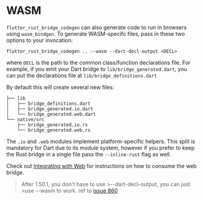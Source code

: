 # WASM

`flutter_rust_bridge_codegen` can also generate code to run in browsers using
`wasm_bindgen`. To generate WASM-specifc files, pass in these two options to your
invocation:

```shell
flutter_rust_bridge_codegen .. --wasm --dart-decl-output <DECL>
```

where `DECL` is the path to the common class/function declarations file.
For example, if you emit your Dart bridge to `lib/bridge_generated.dart`,
you can put the declarations file at `lib/bridge_definitions.dart`

By default this will create several new files:

```
├── lib
│   ├── bridge_definitions.dart
│   ├── bridge_generated.io.dart
│   └── bridge_generated.web.dart
└── native/src
    ├── bridge_generated.io.rs
    └── bridge_generated.web.rs
```

The `.io` and `.web` modules implement platform-specific helpers. This
split is mandatory for Dart due to its module system, however if you prefer to keep the Rust bridge in a single file pass the `--inline-rust`
flag as well.

Check out [Integrating with Web](../integrate/web.md) for instructions
on how to consume the web bridge.

> After 1.50.1, 
>you don't have to use >--dart-decl-output, you can just >use --wasm to work.
>ref to [issue 860](https://github.com/fzyzcjy/flutter_rust_bridge/issues/860)